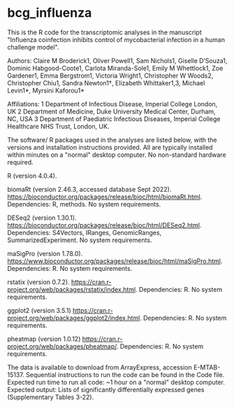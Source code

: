 # bcg_influenza
This is the R code for the transcriptomic analyses in the manuscript "Influenza coinfection inhibits control of mycobacterial infection in a human challenge model". 

Authors:
Claire M Broderick1, Oliver Powell1, Sam Nichols1, Giselle D’Souza1, Dominic Habgood-Coote1, Carlota Miranda-Sole1, Emily M Whettlock1, Zoe Gardener1, Emma Bergstrom1, Victoria Wright1, Christopher W Woods2, Christopher Chiu1, Sandra Newton1†, Elizabeth Whittaker1,3, Michael Levin1*, Myrsini Kaforou1*

Affiliations:
1 Department of Infectious Disease, Imperial College London, UK
2 Department of Medicine, Duke University Medical Center, Durham, NC, USA
3 Department of Paediatric Infectious Diseases, Imperial College Healthcare NHS Trust, London, UK.


The  software/ R packages used in the analyses are listed below, with the versions and installation instructions provided. All are typically installed within minutes on a "normal" desktop computer. No non-standard hardware required. 

R (version 4.0.4).
 
biomaRt (version 2.46.3, accessed database Sept 2022). https://bioconductor.org/packages/release/bioc/html/biomaRt.html. Dependencies: R, methods. No system requirements.
  
DESeq2 (version 1.30.1). https://bioconductor.org/packages/release/bioc/html/DESeq2.html. Dependencies: S4Vectors, IRanges, GenomicRanges, SummarizedExperiment. No system requirements.

maSigPro (version 1.78.0). https://www.bioconductor.org/packages/release/bioc/html/maSigPro.html. Dependencies: R. No system requirements.
 
rstatix (version 0.7.2). https://cran.r-project.org/web/packages/rstatix/index.html. Dependencies: R. No system requirements.
 
ggplot2 (version 3.5.1) https://cran.r-project.org/web/packages/ggplot2/index.html. Dependencies: R. No system requirements.

pheatmap (version 1.0.12) https://cran.r-project.org/web/packages/pheatmap/. Dependencies: R. No system requirements.



The data is available to download from ArrayExpress, accession E-MTAB-15137.
Sequential instructions to run the code can be found in the Code file.
Expected run time to run all code: ~1 hour on a "normal" desktop computer.
Expected output: Lists of significantly differentially expressed genes (Supplementary Tables 3-22).
